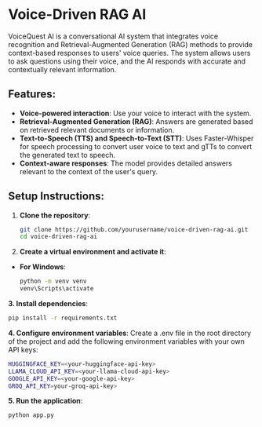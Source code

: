 # Voice-Driven RAG AI

VoiceQuest AI is a conversational AI system that integrates voice recognition and Retrieval-Augmented Generation (RAG) methods to provide context-based responses to users' voice queries. The system allows users to ask questions using their voice, and the AI responds with accurate and contextually relevant information.

## Features:
- **Voice-powered interaction**: Use your voice to interact with the system.
- **Retrieval-Augmented Generation (RAG)**: Answers are generated based on retrieved relevant documents or information.
- **Text-to-Speech (TTS) and Speech-to-Text (STT)**: Uses Faster-Whisper for speech processing to convert user voice to text and gTTs to convert the generated text to speech.
- **Context-aware responses**: The model provides detailed answers relevant to the context of the user's query.

## Setup Instructions:

1. **Clone the repository**:
   ```bash
   git clone https://github.com/yourusername/voice-driven-rag-ai.git
   cd voice-driven-rag-ai
   ```

2. **Create a virtual environment and activate it**:
- **For Windows**:
    ```bash
    python -m venv venv
    venv\Scripts\activate
    ```

**3. Install dependencies**:
```bash
pip install -r requirements.txt
```

**4. Configure environment variables**:
Create a .env file in the root directory of the project and add the following environment variables with your own API keys:

```bash
HUGGINGFACE_KEY=<your-huggingface-api-key>
LLAMA_CLOUD_API_KEY=<your-llama-cloud-api-key>
GOOGLE_API_KEY=<your-google-api-key>
GROQ_API_KEY=your-groq-api-key>
```

**5. Run the application**:
```bash
python app.py
```
